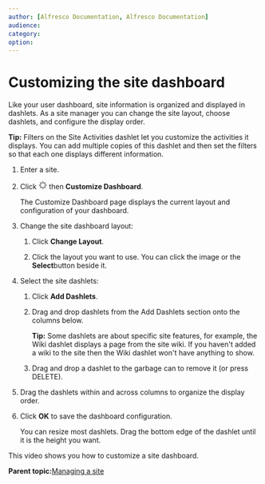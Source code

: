 ```yaml
---
author: [Alfresco Documentation, Alfresco Documentation]
audience: 
category: 
option: 
---
```


# Customizing the site dashboard

Like your user dashboard, site information is organized and displayed in dashlets. As a site manager you can change the site layout, choose dashlets, and configure the display order.

**Tip:** Filters on the Site Activities dashlet let you customize the activities it displays. You can add multiple copies of this dashlet and then set the filters so that each one displays different information.

1.  Enter a site.

2.  Click ![](../images/settings-icon.png) then **Customize Dashboard**.

    The Customize Dashboard page displays the current layout and configuration of your dashboard.

3.  Change the site dashboard layout:

    1.  Click **Change Layout**.

    2.  Click the layout you want to use. You can click the image or the **Select**button beside it.

4.  Select the site dashlets:

    1.  Click **Add Dashlets**.

    2.  Drag and drop dashlets from the Add Dashlets section onto the columns below.

        **Tip:** Some dashlets are about specific site features, for example, the Wiki dashlet displays a page from the site wiki. If you haven't added a wiki to the site then the Wiki dashlet won't have anything to show.

    3.  Drag and drop a dashlet to the garbage can to remove it \(or press DELETE\).

5.  Drag the dashlets within and across columns to organize the display order.

6.  Click **OK** to save the dashboard configuration.

    You can resize most dashlets. Drag the bottom edge of the dashlet until it is the height you want.


This video shows you how to customize a site dashboard.

  

**Parent topic:**[Managing a site](../concepts/site-build.md)

